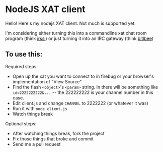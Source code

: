 NodeJS XAT client
=================

Hello! Here's my nodejs XAT client. Not much is supported yet.

I'm considering either turning this into a commandline xat chat room program
(think [irssi](http://www.irssi.org/)) or just turning it into an IRC gateway
(think [bitlbee](http://www.bitlbee.org/main.php/news.r.html))

To use this:
------------

Required steps:

* Open up the xat you want to connect to in firebug or your browser's
  implementation of "View Source"
* Find the flash `<object>`'s `<param>` string. In there will be something like
  `id=2222222222&...` -- the 222222222 is your channel number in this case.
* Edit client.js and change `CHANNEL` to 2222222 (or whatever it was)
* Run it with `node client.js`
* Watch things break

Optional steps:

* After watching things break, fork the project
* Fix those things that broke and commit
* Send me a pull request
